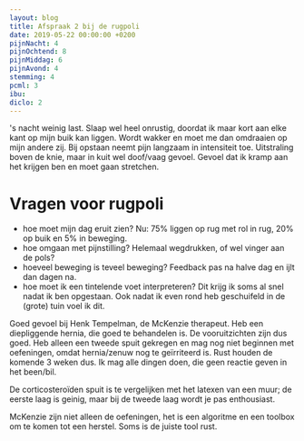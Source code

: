 ```yaml
---
layout: blog
title: Afspraak 2 bij de rugpoli
date: 2019-05-22 00:00:00 +0200
pijnNacht: 4
pijnOchtend: 8
pijnMiddag: 6
pijnAvond: 4
stemming: 4
pcml: 3
ibu: 
diclo: 2
---
```


's nacht weinig last. Slaap wel heel onrustig, doordat ik maar kort aan elke kant op mijn buik kan liggen. Wordt wakker en moet me dan omdraaien op mijn andere zij. Bij opstaan neemt pijn langzaam in intensiteit toe. Uitstraling boven de knie, maar in kuit wel doof/vaag gevoel. Gevoel dat ik kramp aan het krijgen ben en moet gaan stretchen.

# Vragen voor rugpoli

- hoe moet mijn dag eruit zien? Nu: 75% liggen op rug met rol in rug, 20% op buik en 5% in beweging.
- hoe omgaan met pijnstilling? Helemaal wegdrukken, of wel vinger aan de pols?
- hoeveel beweging is teveel beweging? Feedback pas na halve dag en ijlt dan dagen na.- hoe moet ik een tintelende voet interpreteren? Dit krijg ik soms al snel nadat ik ben opgestaan. Ook nadat ik even rond heb geschuifeld in de (grote) tuin voel ik dit. Goed gevoel bij Henk Tempelman, de McKenzie therapeut.Heb een diepliggende hernia, die goed te behandelen is. De vooruitzichten zijn dus goed. Heb alleen een tweede spuit gekregen en mag nog niet beginnen met oefeningen, omdat hernia/zenuw nog te geïrriteerd is. Rust houden de komende 3 weken dus. Ik mag alle dingen doen, die geen reactie geven in het been/bil.De corticosteroïden spuit is te vergelijken met het latexen van een muur; de eerste laag is geinig, maar bij de tweede laag wordt je pas enthousiast.McKenzie zijn niet alleen de oefeningen, het is een algoritme en een toolbox om te komen tot een herstel. Soms is de juiste tool rust.



